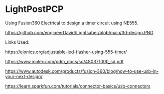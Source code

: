 # LightPostPCP
Using Fusion360 Electrical to design a timer circuit using NE555. 

https://github.com/engineerDavid/Lightsaber/blob/main/3d-design.PNG


Links Used: 

https://elonics.org/adjustable-led-flasher-using-555-timer/

https://www.molex.com/pdm_docs/sd/480371000_sd.pdf

https://www.autodesk.com/products/fusion-360/blog/how-to-use-usb-in-your-next-design/

https://learn.sparkfun.com/tutorials/connector-basics/usb-connectors
